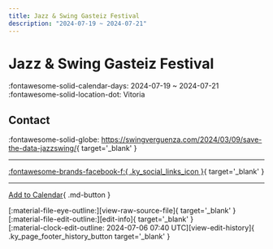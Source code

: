 ```yaml
---
title: Jazz & Swing Gasteiz Festival
description: "2024-07-19 ~ 2024-07-21"
---
```


# Jazz & Swing Gasteiz Festival 

:fontawesome-solid-calendar-days: 2024-07-19 ~ 2024-07-21  
:fontawesome-solid-location-dot: Vitoria  

## Contact

:fontawesome-solid-globe: <https://swingverguenza.com/2024/03/09/save-the-data-jazzswing/>{ target='_blank' }  

---

 [:fontawesome-brands-facebook-f:{ .ky_social_links_icon }](https://www.facebook.com/events/3544885612389987){ target='_blank' }

---

[Add to Calendar](https://swing.news/ics/en/2024/es/jazz-n-swing-gasteiz-festival-2024.ics){ .md-button }

<div class="ky_page_footer" markdown>
<div class="ky_page_footer_trailing" markdown="span">
[:material-file-eye-outline:][view-raw-source-file]{ target='_blank' }
[:material-file-edit-outline:][edit-info]{ target='_blank' }
</div>
<div class="ky_page_footer_leading" markdown="span">
[:material-clock-edit-outline: 2024-07-06 07:40 UTC][view-edit-history]{ .ky_page_footer_history_button target='_blank' }
</div>
</div>

[view-raw-source-file]: https://github.com/swingdance/events/blob/main/2024/es/jazz-n-swing-gasteiz-festival-2024.json "View Raw Source File"
[edit-info]: https://github.com/swingdance/events/issues/new?assignees=&labels=update+event&projects=&template=03-update_entity.yml&title=%5B2024%2Fes%5D%20Jazz%20%26%20Swing%20Gasteiz%20Festival&region=es&year=2024&id=jazz-n-swing-gasteiz-festival-2024&name=Jazz%20%26%20Swing%20Gasteiz%20Festival&org_id= "Edit Info"

[view-edit-history]: https://github.com/swingdance/events/commits/main/2024/es/jazz-n-swing-gasteiz-festival-2024.json "View Edit History"
